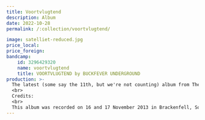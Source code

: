 ```yaml
---
title: Voortvlugtend
description: Album
date: 2022-10-28
permalink: /:collection/voortvlugtend/

image: satelliet-reduced.jpg
price_local:
price_foreign:
bandcamp:
    id: 3296429320 
    name: voortvlugtend
    title: VOORTVLUGTEND by BUCKFEVER UNDERGROUND
production: >-
  The latest (some say the 11th, but we're not counting) album from The Buckfever Underground.
  <br>
  Credits:
  <br>
  This album was recorded on 16 and 17 November 2013 in Brackenfell, South Africa, by Tim Rankin at T-Time Studio. The Buckfever Underground on this album are: Gilad Hockman, Jon Savage, Righard Kapp, Stephen Timm, Toast Coetzer. Guest musicians: Jaco van Schalkwyk (track 1), Jane Breetzke (track 7). Lyrics: Toast Coetzer. All music copyright: The Buckfever Underground. Mastering: Tim Rankin. Released: October 2022.   
---
```


